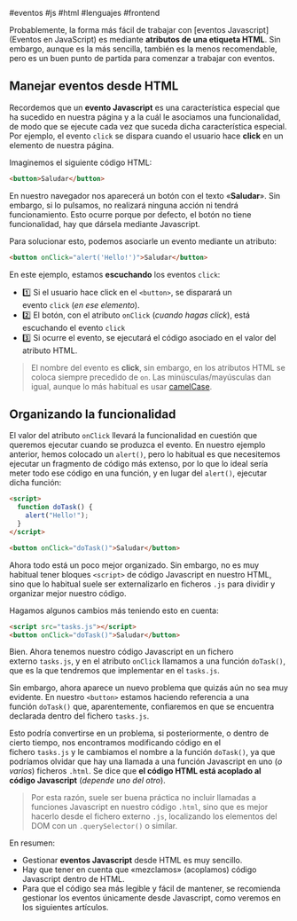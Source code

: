 #eventos #js #html #lenguajes #frontend

Probablemente, la forma más fácil de trabajar con [eventos Javascript](Eventos en JavaScript) es mediante **atributos de una etiqueta HTML**. Sin embargo, aunque es la más sencilla, también es la menos recomendable, pero es un buen punto de partida para comenzar a trabajar con eventos.

## Manejar eventos desde HTML

Recordemos que un **evento Javascript** es una característica especial que ha sucedido en nuestra página y a la cuál le asociamos una funcionalidad, de modo que se ejecute cada vez que suceda dicha característica especial. Por ejemplo, el evento `click` se dispara cuando el usuario hace **click** en un elemento de nuestra página.

Imaginemos el siguiente código HTML:

```html
<button>Saludar</button>
```

En nuestro navegador nos aparecerá un botón con el texto «**Saludar**». Sin embargo, si lo pulsamos, no realizará ninguna acción ni tendrá funcionamiento. Esto ocurre porque por defecto, el botón no tiene funcionalidad, hay que dársela mediante Javascript.

Para solucionar esto, podemos asociarle un evento mediante un atributo:

```html
<button onClick="alert('Hello!')">Saludar</button>
```

En este ejemplo, estamos **escuchando** los eventos `click`:

- 1️⃣ Si el usuario hace click en el `<button>`, se disparará un evento `click` (_en ese elemento_).
- 2️⃣ El botón, con el atributo `onClick` (_cuando hagas click_), está escuchando el evento `click`
- 3️⃣ Si ocurre el evento, se ejecutará el código asociado en el valor del atributo HTML.

> El nombre del evento es **click**, sin embargo, en los atributos HTML se coloca siempre precedido de `on`. Las minúsculas/mayúsculas dan igual, aunque lo más habitual es usar [camelCase](https://lenguajejs.com/fundamentos/introduccion/convenciones-de-nombres/).

## Organizando la funcionalidad

El valor del atributo `onClick` llevará la funcionalidad en cuestión que queremos ejecutar cuando se produzca el evento. En nuestro ejemplo anterior, hemos colocado un `alert()`, pero lo habitual es que necesitemos ejecutar un fragmento de código más extenso, por lo que lo ideal sería meter todo ese código en una función, y en lugar del `alert()`, ejecutar dicha función:

```html
<script>
  function doTask() {
    alert("Hello!");
  }
</script>

<button onClick="doTask()">Saludar</button>
```

Ahora todo está un poco mejor organizado. Sin embargo, no es muy habitual tener bloques `<script>` de código Javascript en nuestro HTML, sino que lo habitual suele ser externalizarlo en ficheros `.js` para dividir y organizar mejor nuestro código.

Hagamos algunos cambios más teniendo esto en cuenta:

```html
<script src="tasks.js"></script>
<button onClick="doTask()">Saludar</button>
```

Bien. Ahora tenemos nuestro código Javascript en un fichero externo `tasks.js`, y en el atributo `onClick` llamamos a una función `doTask()`, que es la que tendremos que implementar en el `tasks.js`.

Sin embargo, ahora aparece un nuevo problema que quizás aún no sea muy evidente. En nuestro `<button>` estamos haciendo referencia a una función `doTask()` que, aparentemente, confiaremos en que se encuentra declarada dentro del fichero `tasks.js`.

Esto podría convertirse en un problema, si posteriormente, o dentro de cierto tiempo, nos encontramos modificando código en el fichero `tasks.js` y le cambiamos el nombre a la función `doTask()`, ya que podríamos olvidar que hay una llamada a una función Javascript en uno (_o varios_) ficheros `.html`. Se dice que **el código HTML está acoplado al código Javascript** (_depende uno del otro_).

> Por esta razón, suele ser buena práctica no incluir llamadas a funciones Javascript en nuestro código `.html`, sino que es mejor hacerlo desde el fichero externo `.js`, localizando los elementos del DOM con un `.querySelector()` o similar.

En resumen:

- Gestionar **eventos Javascript** desde HTML es muy sencillo.
- Hay que tener en cuenta que «mezclamos» (acoplamos) código Javascript dentro de HTML.
- Para que el código sea más legible y fácil de mantener, se recomienda gestionar los eventos únicamente desde Javascript, como veremos en los siguientes artículos.